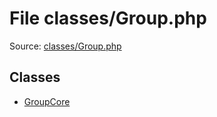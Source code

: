 File classes/Group.php
=========

Source: [classes/Group.php](https://github.com/PrestaShop/PrestaShop/blob/1.5.0.5/classes/Group.php)


Classes
-------

* [GroupCore](class.GroupCore.md)

